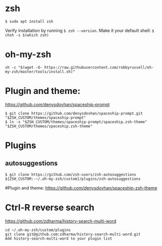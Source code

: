 # zsh

`$ sudo apt install zsh`

Verify installation by running `$ zsh --version`.
Make it your default shell: `$ chsh -s $(which zsh)`

# oh-my-zsh

`sh -c "$(wget -O- https://raw.githubusercontent.com/robbyrussell/oh-my-zsh/master/tools/install.sh)"`

# Plugin and theme:

https://github.com/denysdovhan/spaceship-prompt
```
$ git clone https://github.com/denysdovhan/spaceship-prompt.git "$ZSH_CUSTOM/themes/spaceship-prompt"
$ ln -s "$ZSH_CUSTOM/themes/spaceship-prompt/spaceship.zsh-theme" "$ZSH_CUSTOM/themes/spaceship.zsh-theme"
```

# Plugins

## autosuggestions

`$ git clone https://github.com/zsh-users/zsh-autosuggestions ${ZSH_CUSTOM:-~/.oh-my-zsh/custom}/plugins/zsh-autosuggestions`

#Plugin and theme:
https://github.com/denysdovhan/spaceship-zsh-theme

# Ctrl-R reverse search
https://github.com/zdharma/history-search-multi-word

```
cd ~/.oh-my-zsh/custom/plugins
git clone git@github.com:zdharma/history-search-multi-word.git
Add history-search-multi-word to your plugin list
```
